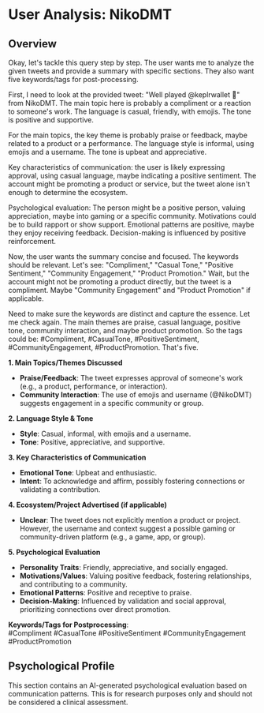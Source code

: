 # User Analysis: NikoDMT

## Overview

<think>
Okay, let's tackle this query step by step. The user wants me to analyze the given tweets and provide a summary with specific sections. They also want five keywords/tags for post-processing. 

First, I need to look at the provided tweet: "Well played @keplrwallet 👏" from NikoDMT. The main topic here is probably a compliment or a reaction to someone's work. The language is casual, friendly, with emojis. The tone is positive and supportive. 

For the main topics, the key theme is probably praise or feedback, maybe related to a product or a performance. The language style is informal, using emojis and a username. The tone is upbeat and appreciative. 

Key characteristics of communication: the user is likely expressing approval, using casual language, maybe indicating a positive sentiment. The account might be promoting a product or service, but the tweet alone isn't enough to determine the ecosystem. 

Psychological evaluation: The person might be a positive person, valuing appreciation, maybe into gaming or a specific community. Motivations could be to build rapport or show support. Emotional patterns are positive, maybe they enjoy receiving feedback. Decision-making is influenced by positive reinforcement.

Now, the user wants the summary concise and focused. The keywords should be relevant. Let's see: "Compliment," "Casual Tone," "Positive Sentiment," "Community Engagement," "Product Promotion." Wait, but the account might not be promoting a product directly, but the tweet is a compliment. Maybe "Community Engagement" and "Product Promotion" if applicable. 

Need to make sure the keywords are distinct and capture the essence. Let me check again. The main themes are praise, casual language, positive tone, community interaction, and maybe product promotion. So the tags could be: #Compliment, #CasualTone, #PositiveSentiment, #CommunityEngagement, #ProductPromotion. That's five.
</think>

**1. Main Topics/Themes Discussed**  
- **Praise/Feedback**: The tweet expresses approval of someone's work (e.g., a product, performance, or interaction).  
- **Community Interaction**: The use of emojis and username (@NikoDMT) suggests engagement in a specific community or group.  

**2. Language Style & Tone**  
- **Style**: Casual, informal, with emojis and a username.  
- **Tone**: Positive, appreciative, and supportive.  

**3. Key Characteristics of Communication**  
- **Emotional Tone**: Upbeat and enthusiastic.  
- **Intent**: To acknowledge and affirm, possibly fostering connections or validating a contribution.  

**4. Ecosystem/Project Advertised (if applicable)**  
- **Unclear**: The tweet does not explicitly mention a product or project. However, the username and context suggest a possible gaming or community-driven platform (e.g., a game, app, or group).  

**5. Psychological Evaluation**  
- **Personality Traits**: Friendly, appreciative, and socially engaged.  
- **Motivations/Values**: Valuing positive feedback, fostering relationships, and contributing to a community.  
- **Emotional Patterns**: Positive and receptive to praise.  
- **Decision-Making**: Influenced by validation and social approval, prioritizing connections over direct promotion.  

**Keywords/Tags for Postprocessing**:  
#Compliment #CasualTone #PositiveSentiment #CommunityEngagement #ProductPromotion

## Psychological Profile

This section contains an AI-generated psychological evaluation based on communication patterns. This is for research purposes only and should not be considered a clinical assessment.